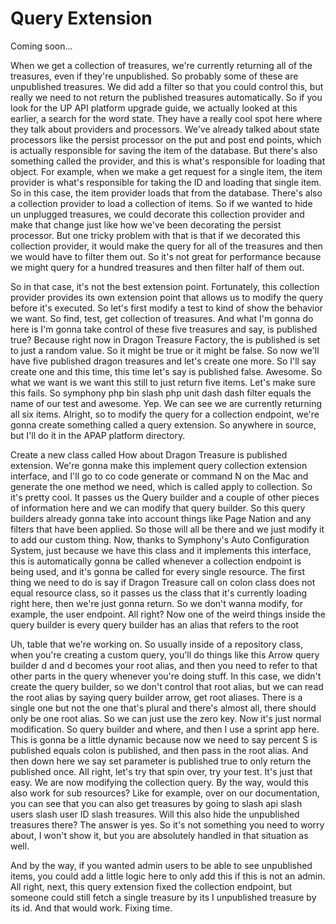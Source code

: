 # Query Extension

Coming soon...

When we get a collection of treasures, we're currently returning all of the treasures, even if they're unpublished. So probably some of these are unpublished treasures. We did add a filter so that you could control this, but really we need to not return the published treasures automatically. So if you look for the UP API platform upgrade guide, we actually looked at this earlier, a search for the word state. They have a really cool spot here where they talk about providers and processors. We've already talked about state processors like the persist processor on the put and post end points, which is actually responsible for saving the item of the database. But there's also something called the provider, and this is what's responsible for loading that object. For example, when we make a get request for a single item, the item provider is what's responsible for taking the ID and loading that single item. So in this case, the item provider loads that from the database. There's also a collection provider to load a collection of items. So if we wanted to hide un unplugged treasures, we could decorate this collection provider and make that change just like how we've been decorating the persist processor. But one tricky problem with that is that if we decorated this collection provider, it would make the query for all of the treasures and then we would have to filter them out. So it's not great for performance because we might query for a hundred treasures and then filter half of them out.

So in that case, it's not the best extension point. Fortunately, this collection provider provides its own extension point that allows us to modify the query before it's executed. So let's first modify a test to kind of show the behavior we want. So find, test, get collection of treasures. And what I'm gonna do here is I'm gonna take control of these five treasures and say, is published true? Because right now in Dragon Treasure Factory, the is published is set to just a random value. So it might be true or it might be false. So now we'll have five published dragon treasures and let's create one more. So I'll say create one and this time, this time let's say is published false. Awesome. So what we want is we want this still to just return five items. Let's make sure this fails. So symphony php bin slash php unit dash dash filter equals the name of our test and awesome. Yep. We can see we are currently returning all six items. Alright, so to modify the query for a collection endpoint, we're gonna create something called a query extension. So anywhere in source, but I'll do it in the APAP platform directory.

Create a new class called How about Dragon Treasure is published extension. We're gonna make this implement query collection extension interface, and I'll go to co code generate or command N on the Mac and generate the one method we need, which is called apply to collection. So it's pretty cool. It passes us the Query builder and a couple of other pieces of information here and we can modify that query builder. So this query builders already gonna take into account things like Page Nation and any filters that have been applied. So those will all be there and we just modify it to add our custom thing. Now, thanks to Symphony's Auto Configuration System, just because we have this class and it implements this interface, this is automatically gonna be called whenever a collection endpoint is being used, and it's gonna be called for every single resource. The first thing we need to do is say if Dragon Treasure call on colon class does not equal resource class, so it passes us the class that it's currently loading right here, then we're just gonna return. So we don't wanna modify, for example, the user endpoint. All right? Now one of the weird things inside the query builder is every query builder has an alias that refers to the root

Uh, table that we're working on. So usually inside of a repository class, when you're creating a custom query, you'll do things like this Arrow query builder d and d becomes your root alias, and then you need to refer to that other parts in the query whenever you're doing stuff. In this case, we didn't create the query builder, so we don't control that root alias, but we can read the root alias by saying query builder arrow, get root aliases. There is a single one but not the one that's plural and there's almost all, there should only be one root alias. So we can just use the zero key. Now it's just normal modification. So query builder and where, and then I use a sprint app here. This is gonna be a little dynamic because now we need to say percent S is published equals colon is published, and then pass in the root alias. And then down here we say set parameter is published true to only return the published once. All right, let's try that spin over, try your test. It's just that easy. We are now modifying the collection query. By the way, would this also work for sub resources? Like for example, over on our documentation, you can see that you can also get treasures by going to slash api slash users slash user ID slash treasures. Will this also hide the unpublished treasures there? The answer is yes. So it's not something you need to worry about, I won't show it, but you are absolutely handled in that situation as well.

And by the way, if you wanted admin users to be able to see unpublished items, you could add a little logic here to only add this if this is not an admin. All right, next, this query extension fixed the collection endpoint, but someone could still fetch a single treasure by its I unpublished treasure by its id. And that would work. Fixing time.
